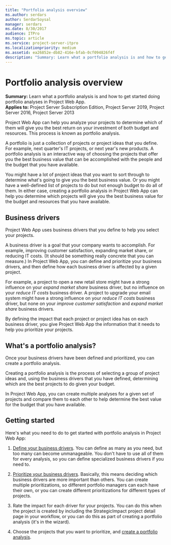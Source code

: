 ```yaml
---
title: "Portfolio analysis overview"
ms.author: serdars
author: SerdarSoysal
manager: serdars
ms.date: 8/30/2017
audience: ITPro
ms.topic: article
ms.service: project-server-itpro
ms.localizationpriority: medium
ms.assetid: ea26852e-db82-416e-bfab-0cf094826f4f
description: "Summary: Learn what a portfolio analysis is and how to get started doing portfolio analyses in Project Web App."
---
```


# Portfolio analysis overview

**Summary:** Learn what a portfolio analysis is and how to get started doing portfolio analyses in Project Web App.<br/>
**Applies to:** Project Server Subscription Edition, Project Server 2019, Project Server 2016, Project Server 2013
  
Project Web App can help you analyze your projects to determine which of them will give you the best return on your investment of both budget and resources. This process is known as portfolio analysis.
  
A portfolio is just a collection of projects or project ideas that you define. For example, next quarter's IT projects, or next year's new products. A portfolio analysis is an interactive way of choosing the projects that offer you the best business value that can be accomplished with the people and the budget that you have available.
  
You might have a lot of project ideas that you want to sort through to determine what's going to give you the best business value. Or you might have a well-defined list of projects to do but not enough budget to do all of them. In either case, creating a portfolio analysis in Project Web App can help you determine which projects will give you the best business value for the budget and resources that you have available.
  
## Business drivers

Project Web App uses business drivers that you define to help you select your projects.
  
A business driver is a goal that your company wants to accomplish. For example, improving customer satisfaction, expanding market share, or reducing IT costs. (It should be something really concrete that you can measure.) In Project Web App, you can define and prioritize your business drivers, and then define how each business driver is affected by a given project.
  
For example, a project to open a new retail store might have a strong influence on your  *expand market share*  business driver, but no influence on your *reduce IT costs*  business driver. A project to upgrade your email system might have a strong influence on your *reduce IT costs*  business driver, but none on your *improve customer satisfaction*  and *expand market share*  business drivers.
  
By defining the impact that each project or project idea has on each business driver, you give Project Web App the information that it needs to help you prioritize your projects.
  
## What's a portfolio analysis?

Once your business drivers have been defined and prioritized, you can create a portfolio analysis.
  
Creating a portfolio analysis is the process of selecting a group of project ideas and, using the business drivers that you have defined, determining which are the best projects to do given your budget.
  
In Project Web App, you can create multiple analyses for a given set of projects and compare them to each other to help determine the best value for the budget that you have available.
  
## Getting started

Here's what you need to do to get started with portfolio analysis in Project Web App:
  
1. [Define your business drivers](portfolio-analysis-business-drivers.md). You can define as many as you need, but too many can become unmanageable. You don't have to use all of them for every analysis, so you can define specialized business drivers if you need to.
    
2. [Prioritize your business drivers](portfolio-analysis-driver-prioritization.md). Basically, this means deciding which business drivers are more important than others. You can create multiple prioritizations, so different portfolio managers can each have their own, or you can create different prioritizations for different types of projects.
    
3. Rate the impact for each driver for your projects. You can do this when the project is created by including the StrategicImpact project detail page in your workflow, or you can do this as part of creating a portfolio analysis (it's in the wizard).
    
4. Choose the projects that you want to prioritize, and [create a portfolio analysis](analyzing-portfolios.md).
    

